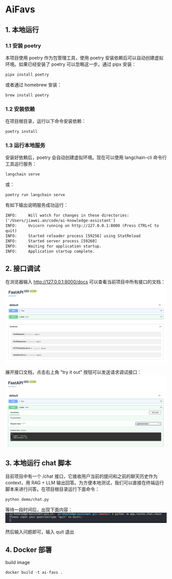 # AiFavs

## 1. 本地运行
### 1.1 安装 poetry
本项目使用 poetry 作为包管理工具，使用 poetry 安装依赖后可以自动创建虚拟环境。如果已经安装了 poetry 可以忽略这一步。通过 pipx 安装：
```
pipx install poetry
```
或者通过 homebrew 安装：
```
brew install poetry
```

### 1.2 安装依赖
在项目根目录，运行以下命令安装依赖：
```
poetry install
```

### 1.3 运行本地服务
安装好依赖后，poetry 会自动创建虚拟环境。现在可以使用 langchain-cli 命令行工具运行服务：
```
langchain serve
```
或：
```
poetry run langchain serve
```
有如下输出说明服务成功运行：
```
INFO:     Will watch for changes in these directories: ['/Users/jiawei.an/code/ai-knowledge-assistant']
INFO:     Uvicorn running on http://127.0.0.1:8000 (Press CTRL+C to quit)
INFO:     Started reloader process [59256] using StatReload
INFO:     Started server process [59260]
INFO:     Waiting for application startup.
INFO:     Application startup complete.
```

## 2. 接口调试
在浏览器输入 http://127.0.0.1:8000/docs 可以查看当前项目中所有接口的文档：
![](./img/docs.png)

展开接口文档，点击右上角 "try it out" 按钮可以发送请求调试接口：
![](./img/docs_try_it_out.png)

## 3. 本地运行 chat 脚本
目前项目中有一个 /chat 接口，它接收用户当前的提问和之前的聊天历史作为 context，用 RAG + LLM 输出回答。为方便本地测试，我们可以直接在终端运行脚本来进行问答。在项目根目录运行下面命令：
```
python demo/chat.py
```
等待一段时间后，出现下面内容：
![](./img/run_chat_locally.png)

然后输入问题即可，输入 quit 退出

## 4. Docker 部署
build image
```
docker build -t ai-favs .
```